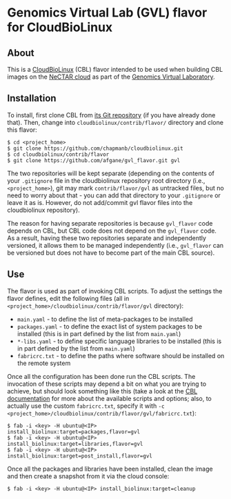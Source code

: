 Genomics Virtual Lab (GVL) flavor for CloudBioLinux
===================================================

About
-----
This is a [CloudBioLinux][1] (CBL) flavor intended to be used when building
CBL images on the [NeCTAR cloud][2] as part of the [Genomics Virtual Laboratory][3].

Installation
------------
To install, first clone CBL from [its Git repository][4] (if you have already
done that). Then, change into ``cloudbiolinux/contrib/flavor/`` directory and
clone this flavor:

    $ cd <project_home>
    $ git clone https://github.com/chapmanb/cloudbiolinux.git
    $ cd cloudbiolinux/contrib/flavor
    $ git clone https://github.com/afgane/gvl_flavor.git gvl

The two repositories will be kept separate (depending on the contents of
your ``.gitignore`` file in the cloudbiolinux repository root directory
(i.e., ``<project_home>``), git may mark ``contrib/flavor/gvl`` as
untracked files, but no need to worry about that - you can add that
directory to your ``.gitignore`` or leave it as is. However, do not add/commit
gvl flavor files into the cloudbiolinux repository).

The reason for having separate repositories is because ``gvl_flavor`` code
depends on CBL, but CBL code does not depend on the ``gvl_flavor`` code.
As a result, having these two repositories separate and independently versioned,
it allows them to be managed independently (i.e., ``gvl_flavor`` can be versioned
but does not have to become part of the main CBL source).

Use
---
The flavor is used as part of invoking CBL scripts. To adjust the settings the flavor defines,
edit the following files (all in ``<project_home>/cloudbiolinux/contrib/flavor/gvl`` directory):

* ``main.yaml`` - to define the list of meta-packages to be
  installed
* ``packages.yaml`` - to define the exact list of system packages to be
  installed (this is in part defined by the list from ``main.yaml``)
* ``*-libs.yaml`` - to define specific language libraries to be installed
  (this is in part defined by the list from ``main.yaml``)
* ``fabricrc.txt`` - to define the paths where software should be installed on
  the remote system

Once all the configuration has been done run the CBL scripts. The invocation
of these scripts may depend a bit on what you are trying to achieve, but should
look something like this (take a look at the [CBL documentation][4] for more
about the available scripts and options; also, to actually use the custom
``fabricrc.txt``, specify it with
``-c <project_home>/cloudbiolinux/contrib/flavor/gvl/fabricrc.txt``):

    $ fab -i <key> -H ubuntu@<IP> install_biolinux:target=packages,flavor=gvl
    $ fab -i <key> -H ubuntu@<IP> install_biolinux:target=libraries,flavor=gvl
    $ fab -i <key> -H ubuntu@<IP> install_biolinux:target=post_install,flavor=gvl


Once all the packages and libraries have been installed, clean the image and
then create a snapshot from it via the cloud console:

    $ fab -i <key> -H ubuntu@<IP> install_biolinux:target=cleanup


[1]: http://cloudbiolinux.org/
[2]: http://nectar.org.au/research-cloud
[3]: https://genome.edu.au/wiki/GVL
[4]: https://github.com/chapmanb/cloudbiolinux
